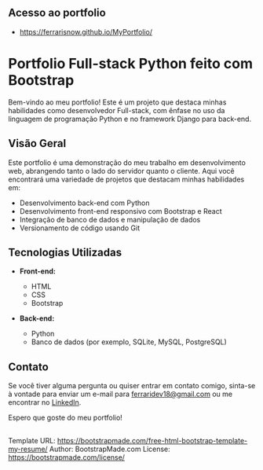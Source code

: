 ## Acesso ao portfolio

- https://ferrarisnow.github.io/MyPortfolio/

# Portfolio Full-stack Python feito com Bootstrap

Bem-vindo ao meu portfolio! Este é um projeto que destaca minhas habilidades como desenvolvedor Full-stack, com ênfase no uso da linguagem de programação Python e no framework Django para back-end.

## Visão Geral

Este portfolio é uma demonstração do meu trabalho em desenvolvimento web, abrangendo tanto o lado do servidor quanto o cliente. Aqui você encontrará uma variedade de projetos que destacam minhas habilidades em:

- Desenvolvimento back-end com Python
- Desenvolvimento front-end responsivo com Bootstrap e React
- Integração de banco de dados e manipulação de dados
- Versionamento de código usando Git

## Tecnologias Utilizadas

- **Front-end:**
  - HTML
  - CSS
  - Bootstrap
  
- **Back-end:**
  - Python
  - Banco de dados (por exemplo, SQLite, MySQL, PostgreSQL)

## Contato

Se você tiver alguma pergunta ou quiser entrar em contato comigo, sinta-se à vontade para enviar um e-mail para [ferraridev18@gmail.com](mailto:ferraridev18@gmail.com) ou me encontrar no [LinkedIn](https://www.linkedin.com/in/mateusferraridev/).

Espero que goste do meu portfolio!

## 

Template URL: https://bootstrapmade.com/free-html-bootstrap-template-my-resume/
Author: BootstrapMade.com
License: https://bootstrapmade.com/license/
